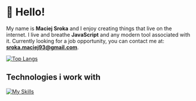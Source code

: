 # 👋 Hello!
My name is **Maciej Sroka** and I enjoy creating things that live on the internet. I live and breathe **JavaScript** and any modern tool associated with it. Currently looking for a job opportunity, you can contact me at: **sroka.maciej93@gmail.com**.

[![Top Langs](https://github-readme-stats.vercel.app/api/top-langs/?username=husky93&theme=apprentice&layout=compact)](https://github.com/anuraghazra/github-readme-stats)

## Technologies i work with
[![My Skills](https://skillicons.dev/icons?i=js,ts,react,html,css,redux,styledcomponents,sass,webpack,vite,next,firebase,jest,git&perline=7)](https://skillicons.dev)


<!---
husky93/husky93 is a ✨ special ✨ repository because its `README.md` (this file) appears on your GitHub profile.
You can click the Preview link to take a look at your changes.
--->
